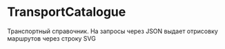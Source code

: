 # TransportCatalogue
Транспортный справочник. На запросы через JSON выдает отрисовку маршрутов через строку SVG
